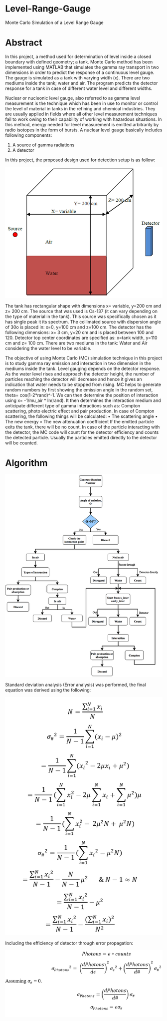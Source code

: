 # Level-Range-Gauge
Monte Carlo Simulation of a Level Range Gauge

# Abstract
In this project, a method used for determination of level inside a closed boundary with defined geometry; a tank. Monte Carlo method has been implemented using MATLAB that simulates the gamma ray transport in two dimensions in order to predict the response of a continuous level gauge. The gauge is simulated as a tank with varying width (x). There are two mediums inside the tank; water and air. The program predicts the detector response for a tank in case of different water level and different widths.

Nuclear or nucleonic level gauge, also referred to as gamma level measurement is the technique which has been in use to monitor or control the level of material in tanks in the refining and chemical industries. They are usually applied in fields where all other level measurement techniques fail to work owing to their capability of working with hazardous situations. In this method, energy needed for level measurement is emitted arbitrarily by radio isotopes in the form of bursts. 
A nuclear level gauge basically includes following components: 
1.	A source of gamma radiations 
2.	A detector

In this project, the proposed design used for detection setup is as follow:

<p align="center"> 
<img src="Images/01.png">
</p>

The tank has rectangular shape with dimensions x= variable, y=200 cm and z= 200 cm. The source that was used is Cs-137 (it can vary depending on the type of material in the tank). This source was specifically chosen as it has single peak it its spectrum. The collimated source with dispersion angle of 30o is placed in: x=0, y=100 cm and z=100 cm. The detector has the following dimensions: x= 3 cm, y=20 cm and is placed between 100 and 120. Detector top center coordinates are specified as: x=tank width, y=110 cm and z= 100 cm. There are two mediums in the tank: Water and Air considering the water level to be variable.

The objective of using Monte Carlo (MC) simulation technique in this project is to study gamma ray emission and interaction in two dimension in the mediums inside the tank. Level gauging depends on the detector response. As the water level rises and approach the detector height, the number of particles reaching the detector will decrease and hence it gives an indication that water needs to be stopped from rising. MC helps to generate random numbers by first showing the emission angle in the random set, theta= cos(1-2*rand)^-1. We can then determine the position of interaction using x= -1/mu_air * ln(rand). It then determines the interaction medium and anticipate different type of gamma interactions such as: Compton scattering, photo electric effect and pair production. In case of Compton scattering, the following things will be calculated:
•	The scattering angle
•	The new energy
•	The new attenuation coefficient
If the emitted particle exits the tank, there will be no count. In case of the particle interacting with the detector, the MC code will count for the detector efficiency and counts the detected particle. Usually the particles emitted directly to the detector will be counted.

# Algorithm

<p align="center"> 
<img src="Images/02.png">
</p>

Standard deviation analysis (Error analysis) was performed, the final equation was derived using the following:

<p align="center"> 
<img src="Images/03.PNG">
</p>

Including the efficiency of detector through error propagation:

<p align="center"> 
<img src="Images/04.PNG">
</p>

